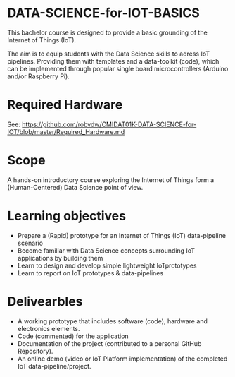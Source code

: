 # DATA-SCIENCE-for-IOT-BASICS
This bachelor course is designed to provide a basic grounding of the Internet of Things (IoT).

The aim is to equip students with the Data Science skills to adress IoT pipelines. Providing them with templates and a data-toolkit (code), which can be implemented through popular single board microcontrollers (Arduino and/or Raspberry Pi).

# Required Hardware
See: https://github.com/robvdw/CMIDAT01K-DATA-SCIENCE-for-IOT/blob/master/Required_Hardware.md

# Scope
A hands-on introductory course exploring the Internet of Things form a (Human-Centered) Data Science point of view.

# Learning objectives
* Prepare a (Rapid) prototype for an Internet of Things (IoT) data-pipeline scenario
* Become familiar with Data Science concepts surrounding IoT applications by building them
* Learn to design and develop simple lightweight IoTprototypes
* Learn to report on IoT prototypes & data-pipelines

# Delivearbles
* A working prototype that includes software (code), hardware and electronics elements.
* Code (commented) for the application
* Documentation of the project (contributed to a personal GitHub Repository).
* An online demo (video or IoT Platform implementation) of the completed IoT data-pipeline/project.

